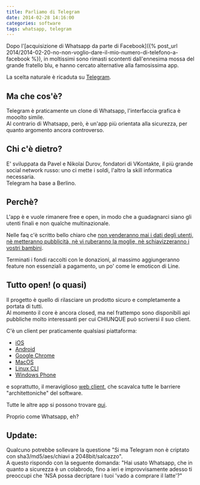 ```yaml
---
title: Parliamo di Telegram
date: 2014-02-28 14:16:00
categories: software
tags: whatsapp, telegram
---
```

Dopo l'[acquisizione di Whatsapp da parte di Facebook]({% post_url 2014/2014-02-20-no-non-voglio-dare-il-mio-numero-di-telefono-a-facebook %}),
in moltissimi sono rimasti scontenti dall'ennesima mossa del grande fratello blu, e hanno cercato alternative alla famosissima app.

La scelta naturale è ricaduta su [Telegram](https://www.telegram.org/).

## Ma che cos'è?

Telegram è praticamente un clone di Whatsapp, l'interfaccia grafica è mooolto simile.  
Al contrario di Whatsapp, però, è un'app più orientata alla sicurezza, per quanto argomento ancora controverso.

## Chi c'è dietro?

E' sviluppata da Pavel e Nikolai Durov, fondatori di VKontakte, il più grande social network russo: uno ci mette i soldi, l'altro la skill informatica necessaria.  
Telegram ha base a Berlino.

## Perchè?

L'app è e vuole rimanere free e open, in modo che a guadagnarci siano gli utenti finali e non qualche multinazionale.  

Nelle faq c'è scritto bello chiaro che [non venderanno mai i dati degli utenti, nè metteranno pubblicità, nè vi ruberanno la moglie, nè schiavizzeranno i vostri bambini](https://www.telegram.org/faq#q-will-you-have-ads-or-sell-my-data-or-steal-my-wife-and-enslave).  

Terminati i fondi raccolti con le donazioni, al massimo aggiungeranno feature non essenziali a pagamento, un po' come le emoticon di Line.

## Tutto open! (o quasi)

Il progetto è quello di rilasciare un prodotto sicuro e completamente a portata di tutti.  
Al momento il core è ancora closed, ma nel frattempo sono disponibili api pubbliche molto interessanti per cui CHIUNQUE può scriversi il suo
client.  

C'è un client per praticamente qualsiasi piattaforma:  

* [iOS](https://itunes.apple.com/us/app/telegram-messenger/id686449807?ls=1&mt=8)  
* [Android](https://play.google.com/store/apps/details?id=org.telegram.messenger)  
* [Google Chrome](https://chrome.google.com/webstore/detail/telegram-unofficial/clhhggbfdinjmjhajaheehoeibfljjno)  
* [MacOS](https://itunes.apple.com/us/app/messenger-for-telegram/id747648890?mt=12)  
* [Linux CLI](https://github.com/vysheng/tg)  
* [Windows Phone](https://www.windowsphone.com/en-us/store/app/migram-unofficial-telegram/36c719bc-5460-48b1-a61b-c276e9877a09)

e soprattutto, il meraviglioso [web client](https://web.telgram.org/), che scavalca tutte le barriere "architettoniche" del software.

Tutte le altre app si possono trovare [qui](https://www.telegram.org/apps).

Proprio come Whatsapp, eh?

## Update:

Qualcuno potrebbe sollevare la questione "Si ma Telegram non è criptato con sha3/md5/aes/chiavi a 2048bit/salcazzo".  
A questo rispondo con la seguente domanda: "Hai usato Whatsapp, che in quanto a sicurezza è un colabrodo, fino a ieri e improvvisamente adesso ti preoccupi che 'NSA possa decriptare i tuoi 'vado a comprare il latte'?"
